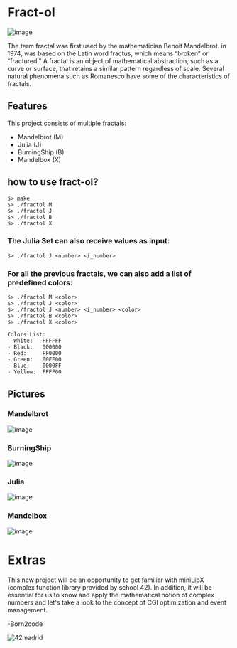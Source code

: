 # Fract-ol
![image](https://github.com/ismaelucky342/fract-ol/assets/153450550/f89dfe8c-ea6d-4c11-a95e-308c67beda7f)

The term fractal was first used by the mathematician Benoit Mandelbrot.
in 1974, was based on the Latin word fractus, which means “broken” or “fractured.”
A fractal is an object of mathematical abstraction, such as a curve or surface, that retains a similar pattern regardless of scale.
Several natural phenomena such as Romanesco have some of the characteristics of fractals.

## Features
This project consists of multiple fractals:
- Mandelbrot (M)
- Julia (J)
- BurningShip (B)
- Mandelbox (X)

## how to use fract-ol?
```
$> make
$> ./fractol M
$> ./fractol J
$> ./fractol B
$> ./fractol X
```

### The Julia Set can also receive values as input: 
```
$> ./fractol J <number> <i_number>
```

### For all the previous fractals, we can also add a list of predefined colors:
```
$> ./fractol M <color>
$> ./fractol J <color>
$> ./fractol J <number> <i_number> <color>
$> ./fractol B <color>
$> ./fractol X <color>

Colors List:
- White:   FFFFFF
- Black:   000000
- Red:     FF0000
- Green:   00FF00
- Blue:    0000FF
- Yellow:  FFFF00

```
## Pictures
### Mandelbrot

![image](https://github.com/ismaelucky342/fract-ol/assets/153450550/5a15e18c-3d48-41e4-b269-f26d7179e6bd)

### BurningShip
![image](https://github.com/ismaelucky342/fract-ol/assets/153450550/e200b639-6a33-4c9a-9f54-aa3f719c91c1)

### Julia

![image](https://github.com/ismaelucky342/fract-ol/assets/153450550/7bc0f2af-ffcd-482a-9985-56a9504e6f30)

### Mandelbox


![image](https://github.com/ismaelucky342/fract-ol/assets/153450550/03598f0d-be9c-4b75-b445-cf4c14e6e797)



# Extras 
This new project will be an opportunity to get familiar with miniLibX (complex function library provided by school 42).
In addition, it will be essential for us to know and apply the mathematical notion of complex numbers and let's take a look
to the concept of CGI optimization and event management.

-Born2code


![42madrid](https://github.com/ismaelucky342/Born2code/assets/153450550/3a377f34-9156-4eff-b04b-71c4b128523e)
